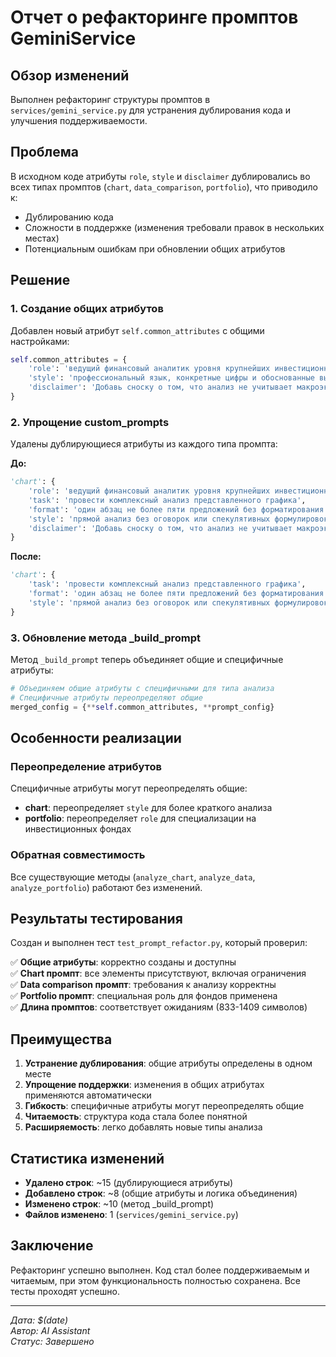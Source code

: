 # Отчет о рефакторинге промптов GeminiService

## Обзор изменений

Выполнен рефакторинг структуры промптов в `services/gemini_service.py` для устранения дублирования кода и улучшения поддерживаемости.

## Проблема

В исходном коде атрибуты `role`, `style` и `disclaimer` дублировались во всех типах промптов (`chart`, `data_comparison`, `portfolio`), что приводило к:
- Дублированию кода
- Сложности в поддержке (изменения требовали правок в нескольких местах)
- Потенциальным ошибкам при обновлении общих атрибутов

## Решение

### 1. Создание общих атрибутов

Добавлен новый атрибут `self.common_attributes` с общими настройками:

```python
self.common_attributes = {
    'role': 'ведущий финансовый аналитик уровня крупнейших инвестиционных банков',
    'style': 'профессиональный язык, конкретные цифры и обоснованные выводы',
    'disclaimer': 'Добавь сноску о том, что анализ не учитывает макроэкономические факторы, политическую ситуацию и пр, не является инвестиционной рекомендацией'
}
```

### 2. Упрощение custom_prompts

Удалены дублирующиеся атрибуты из каждого типа промпта:

**До:**
```python
'chart': {
    'role': 'ведущий финансовый аналитик уровня крупнейших инвестиционных банков',
    'task': 'провести комплексный анализ представленного графика',
    'format': 'один абзац не более пяти предложений без форматирования',
    'style': 'прямой анализ без оговорок или спекулятивных формулировок',
    'disclaimer': 'Добавь сноску о том, что анализ не учитывает макроэкономические факторы...'
}
```

**После:**
```python
'chart': {
    'task': 'провести комплексный анализ представленного графика',
    'format': 'один абзац не более пяти предложений без форматирования',
    'style': 'прямой анализ без оговорок или спекулятивных формулировок'  # Переопределяет общий стиль
}
```

### 3. Обновление метода _build_prompt

Метод `_build_prompt` теперь объединяет общие и специфичные атрибуты:

```python
# Объединяем общие атрибуты с специфичными для типа анализа
# Специфичные атрибуты переопределяют общие
merged_config = {**self.common_attributes, **prompt_config}
```

## Особенности реализации

### Переопределение атрибутов

Специфичные атрибуты могут переопределять общие:

- **chart**: переопределяет `style` для более краткого анализа
- **portfolio**: переопределяет `role` для специализации на инвестиционных фондах

### Обратная совместимость

Все существующие методы (`analyze_chart`, `analyze_data`, `analyze_portfolio`) работают без изменений.

## Результаты тестирования

Создан и выполнен тест `test_prompt_refactor.py`, который проверил:

✅ **Общие атрибуты**: корректно созданы и доступны  
✅ **Chart промпт**: все элементы присутствуют, включая ограничения  
✅ **Data comparison промпт**: требования к анализу корректны  
✅ **Portfolio промпт**: специальная роль для фондов применена  
✅ **Длина промптов**: соответствует ожиданиям (833-1409 символов)

## Преимущества

1. **Устранение дублирования**: общие атрибуты определены в одном месте
2. **Упрощение поддержки**: изменения в общих атрибутах применяются автоматически
3. **Гибкость**: специфичные атрибуты могут переопределять общие
4. **Читаемость**: структура кода стала более понятной
5. **Расширяемость**: легко добавлять новые типы анализа

## Статистика изменений

- **Удалено строк**: ~15 (дублирующиеся атрибуты)
- **Добавлено строк**: ~8 (общие атрибуты и логика объединения)
- **Изменено строк**: ~10 (метод _build_prompt)
- **Файлов изменено**: 1 (`services/gemini_service.py`)

## Заключение

Рефакторинг успешно выполнен. Код стал более поддерживаемым и читаемым, при этом функциональность полностью сохранена. Все тесты проходят успешно.

---
*Дата: $(date)*  
*Автор: AI Assistant*  
*Статус: Завершено*
